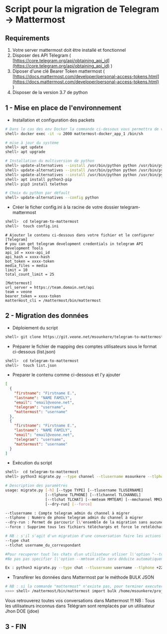 
# Script pour la migration de Telegram -> Mattermost
## Requirements
1. Votre server mattermost doit être installé et fonctionnel
2. Disposer des API Télegram ( [https://core.telegram.org/api/obtaining_api_id](https://core.telegram.org/api/obtaining_api_id) )
3. Diposer d'une clé Bearer Token mattermost ( [https://docs.mattermost.com/developer/personal-access-tokens.html](https://docs.mattermost.com/developer/personal-access-tokens.html) )
4. Disposer de la version 3.7 de python

## 1 -  Mise en place de l'environnement
- Installation et configuration des packets
```bash
# Dans le cas des env Docker la commande ci-dessous vous permettra de vous connecter à votre docker
shell> docker exec -it -u 2000 mattermost-docker_app_1 /bin/sh

# mise à jour du système
shell> apt update
shell> apt upgrade

# Installation du multiversion de python
shell> update-alternatives --install /usr/bin/python python /usr/bin/python2.7 1
shell> update-alternatives --install /usr/bin/python python /usr/bin/python3.6 2
shell> update-alternatives --install /usr/bin/python python /usr/bin/python3.7 3
shell> apt install python3-pip
shell> pip3 install telethon

# Choix du python par défault
shell> update-alternatives --config python
```

- Créer le ficher config.ini à la racine de votre dossier telegram-mattermost
```bash
shell>  cd telegram-to-mattermost
shell>  touch config.ini
```
```config
# Ajouter le contenu ci-dessous dans votre fichier et le configurer
[Telegram]
# you can get telegram development credentials in telegram API Development Tools
api_id = xxxx-api_id
api_hash = xxxx-hash
bot_token = xxxx-token
media_files = media
limit = 10
total_count_limit = 25

[Mattermost]
url_server = https://team.domain.net/api
team = veone
bearer_token = xxxx-token
mattermost_cli = /mattermost/bin/mattermost
```

## 2 - Migration des données

- Déploiement du script
```bash
shell> git clone https://git.veone.net/msounkere/telegram-to-mattermost.git
```
- Préparer le fichier de mapping des comptes utilisateurs sous le format ci-dessous (list.json)

```bash
shell>  cd telegram-to-mattermost
shell>  touch list.json
```
- Preparer le contenu comme ci-dessous et l'y ajouter
```json
[
  {
    "firstname": "Firstname E.",
    "lastname": "NAME FAMILY",
    "email": "email@veone.net",
    "telegram": "username",
    "mattermost": "username"
  },
  {
    "firstname": "Firstname E.",
    "lastname": "NAME FAMILY",
    "email": "email@veone.net",
    "telegram": "username",
    "mattermost": "username"
  }
]
```

- Exécution du script

```bash
shell>  cd telegram-to-mattermost
shell> python3 migrate.py --type channel --tlusername msounkere --tlphone +2257777727 --tlchannel https://t.me/joinchat/EchPiUcTSJpNHBiI0KI0A --mmteam veone --mmchannel veone_xyx --dry-run

# Description des paramètres
usage: migrate.py [-h] [--type TYPE] [--tlusername TLUSERNAME]
                  [--tlphone TLPHONE] [--tlchannel TLCHANNEL]
                  [--tlchat TLCHAT] [--mmteam MMTEAM] [--mmchannel MMCHANNEL]
                  [--dry-run] [--force]

--tlusername : Compte telegram admin du channel à migrer
--tlphone : Numéro de phone telegram admin du channel à migrer
--dry-run : Permet de parcourir l\'ensemble de la migration sans aucune incidence sur Mattermost
--force : Supprime tous les fichiers téléchargés et force le retéléchargement

# NB : s'il s'agit d'un migration d'une conversation faire les actions suivantes :
--type chat
--tlchat username_du_correspondant

#Pour recuperer tout les chats d\un utilisateur utliser l\'option "--tchat All" la deduction des comptes à migrer se fera à partir du fichier list.json
#Ne pas pas specifier l\'option --mmteam elle sera déduite automatiquement de l\'email (voir config.ini)

Ex : python3 migrate.py --type chat --tlusername username --tlphone +2257777727 --tlchat All  --dry-run

```

- Transférer les données dans Mattermost par le méthode BULK JSON

```bash
# NB : si la commande "mattermost" n'existe pas, pour terminer executer manuellement la commande ci-dessous
>>>> shell> /mattermost/bin/mattermost import bulk /home/msounkere/projects/telegram-to-mattermost/media/1192446106/mattermost_data.json --apply
```
Vous retrouverez toutes vos conversations dans Mattermost !!!
NB : Tous les utilisateurs inconnus dans Télégram sont remplacés par un utilisateur Jhon DOE (jdoe)

  
## 3 - FIN

